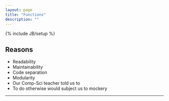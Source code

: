 ```yaml
---
layout: page
title: "Functions"
description: ""
---
```

{% include JB/setup %}

## Reasons

* Readability
* Maintainability
* Code separation
* Modularity
* Our Comp-Sci teacher told us to
* To do otherwise would subject us to mockery

* * *

